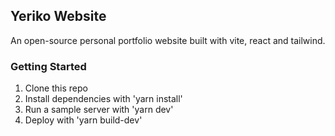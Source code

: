 ## Yeriko Website

An open-source personal portfolio website built with vite, react and tailwind.

### Getting Started 

1. Clone this repo 
2. Install dependencies with 'yarn install'
3. Run a sample server with 'yarn dev'
4. Deploy with 'yarn build-dev'



